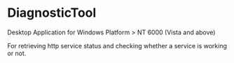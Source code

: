 # DiagnosticTool
Desktop Application for Windows Platform > NT 6000 (Vista and above)

For retrieving http service status and checking whether a service is working or not.


